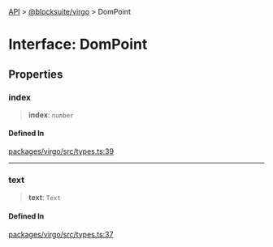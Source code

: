 [API](../../../index.md) > [@blocksuite/virgo](../index.md) > DomPoint

# Interface: DomPoint

## Properties

### index

> **index**: `number`

#### Defined In

[packages/virgo/src/types.ts:39](https://github.com/Saul-Mirone/blocksuite/blob/f2324b82e/packages/virgo/src/types.ts#L39)

***

### text

> **text**: `Text`

#### Defined In

[packages/virgo/src/types.ts:37](https://github.com/Saul-Mirone/blocksuite/blob/f2324b82e/packages/virgo/src/types.ts#L37)
